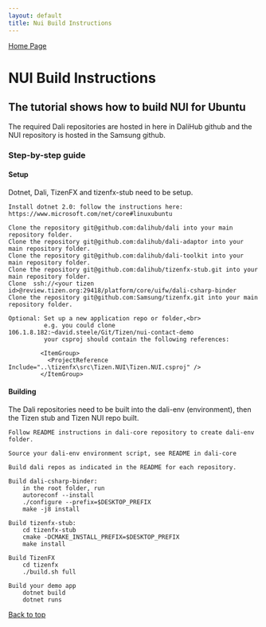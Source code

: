 ```yaml
---
layout: default
title: Nui Build Instructions
---
```

[ Home Page ]({{site.baseurl}}/index) <br>

<a name="top"></a>
# NUI Build Instructions

## The tutorial shows how to build NUI for Ubuntu

The required Dali repositories are hosted in here in DaliHub github and the NUI repository is hosted in the Samsung github.  

### Step-by-step guide

#### Setup

Dotnet, Dali, TizenFX and tizenfx-stub need to be setup.

    Install dotnet 2.0: follow the instructions here: https://www.microsoft.com/net/core#linuxubuntu

    Clone the repository git@github.com:dalihub/dali into your main repository folder.
    Clone the repository git@github.com:dalihub/dali-adaptor into your main repository folder.
    Clone the repository git@github.com:dalihub/dali-toolkit into your main repository folder.
    Clone the repository git@github.com:dalihub/tizenfx-stub.git into your main repository folder.
    Clone  ssh://<your tizen id>@review.tizen.org:29418/platform/core/uifw/dali-csharp-binder
    Clone the repository git@github.com:Samsung/tizenfx.git into your main repository folder.

    Optional: Set up a new application repo or folder,<br>
              e.g. you could clone 106.1.8.182:~david.steele/Git/Tizen/nui-contact-demo
              your csproj should contain the following references:

             <ItemGroup>
               <ProjectReference Include="..\tizenfx\src\Tizen.NUI\Tizen.NUI.csproj" />
             </ItemGroup>

#### Building

The Dali repositories need to be built into the dali-env (environment), then the Tizen stub and Tizen NUI repo built.

    Follow README instructions in dali-core repository to create dali-env folder.

    Source your dali-env environment script, see README in dali-core

    Build dali repos as indicated in the README for each repository.

    Build dali-csharp-binder:
        in the root folder, run
        autoreconf --install
        ./configure --prefix=$DESKTOP_PREFIX
        make -j8 install

    Build tizenfx-stub:
        cd tizenfx-stub
        cmake -DCMAKE_INSTALL_PREFIX=$DESKTOP_PREFIX
        make install

    Build TizenFX
        cd tizenfx
        ./build.sh full

    Build your demo app
        dotnet build
        dotnet runs

[Back to top](#top)
